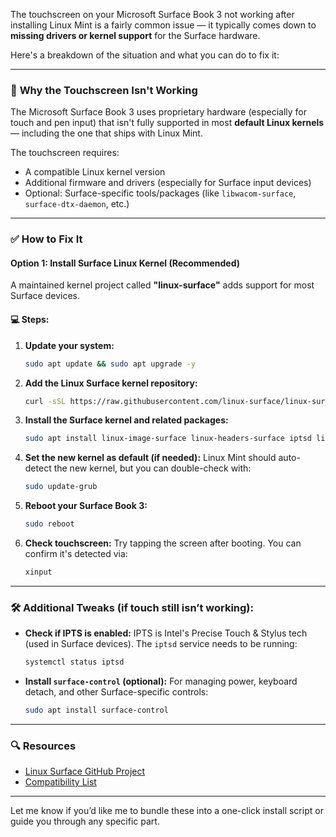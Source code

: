 The touchscreen on your Microsoft Surface Book 3 not working after installing Linux Mint is a fairly common issue — it typically comes down to **missing drivers or kernel support** for the Surface hardware.

Here's a breakdown of the situation and what you can do to fix it:

---

### 🧠 **Why the Touchscreen Isn't Working**

The Microsoft Surface Book 3 uses proprietary hardware (especially for touch and pen input) that isn't fully supported in most **default Linux kernels** — including the one that ships with Linux Mint.

The touchscreen requires:

* A compatible Linux kernel version
* Additional firmware and drivers (especially for Surface input devices)
* Optional: Surface-specific tools/packages (like `libwacom-surface`, `surface-dtx-daemon`, etc.)

---

### ✅ **How to Fix It**

#### **Option 1: Install Surface Linux Kernel (Recommended)**

A maintained kernel project called **"linux-surface"** adds support for most Surface devices.

#### 💻 Steps:

1. **Update your system:**

   ```bash
   sudo apt update && sudo apt upgrade -y
   ```

2. **Add the Linux Surface kernel repository:**

   ```bash
   curl -sSL https://raw.githubusercontent.com/linux-surface/linux-surface/main/pkg/add-repo.sh | sudo bash
   ```

3. **Install the Surface kernel and related packages:**

   ```bash
   sudo apt install linux-image-surface linux-headers-surface iptsd libwacom-surface
   ```

4. **Set the new kernel as default (if needed):**
   Linux Mint should auto-detect the new kernel, but you can double-check with:

   ```bash
   sudo update-grub
   ```

5. **Reboot your Surface Book 3:**

   ```bash
   sudo reboot
   ```

6. **Check touchscreen:**
   Try tapping the screen after booting. You can confirm it's detected via:

   ```bash
   xinput
   ```

---

### 🛠️ Additional Tweaks (if touch still isn’t working):

* **Check if IPTS is enabled:**
  IPTS is Intel's Precise Touch & Stylus tech (used in Surface devices). The `iptsd` service needs to be running:

  ```bash
  systemctl status iptsd
  ```

* **Install `surface-control` (optional):**
  For managing power, keyboard detach, and other Surface-specific controls:

  ```bash
  sudo apt install surface-control
  ```

---

### 🔍 Resources

* [Linux Surface GitHub Project](https://github.com/linux-surface/linux-surface)
* [Compatibility List](https://github.com/linux-surface/linux-surface/wiki/Supported-Devices)

---

Let me know if you’d like me to bundle these into a one-click install script or guide you through any specific part.
